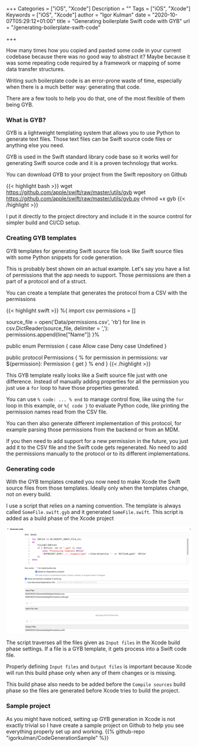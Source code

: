 +++
Categories = ["iOS", "Xcode"]
Description = ""
Tags = ["iOS", "Xcode"]
Keywords = ["iOS", "Xcode"]
author = "Igor Kulman"
date = "2020-10-07T05:29:12+01:00"
title = "Generating boilerplate Swift code with GYB"
url = "/generating-boilerplate-swift-code"

+++

How many times how you copied and pasted some code in your current codebase because there was no good way to abstract it? Maybe because it was some repeating code required by a framework or mapping of some data transfer structures.

Writing such boilerplate code is an error-prone waste of time, especially when there is a much better way: generating that code. 

There are a few tools to help you do that, one of the most flexible of them being GYB.

### What is GYB?

GYB is a lightweight templating system that allows you to use Python to generate text files. Those text files can be Swift source code files or anything else you need.  

GYB is used in the Swift standard library code base so it works well for generating Swift source code and it is a proven technology that works.

You can download GYB to your project from the Swift repository on Github

{{< highlight bash >}}
wget https://github.com/apple/swift/raw/master/utils/gyb
wget https://github.com/apple/swift/raw/master/utils/gyb.py
chmod +x gyb
{{< /highlight >}}

I put it directly to the project directory and include it in the source control for simpler build and CI/CD setup.

### Creating GYB templates

GYB templates for generating Swift source file look like Swift source files with some Python snippets for code generation.

This is probably best shown oin an actual example. Let's say you have a list of permissions that the app needs to support. Those permissions are then a part of a protocol and of a struct.

<!--more-->

You can create a template that generates the protocol from a CSV with the permissions

{{< highlight swift >}}
%{
  import csv
  permissions = []

  source_file = open('Data/permissions.csv', 'rb')
  for line in csv.DictReader(source_file, delimiter = ','):
      permissions.append(line["Name"])
}%

public enum Permission {
    case Allow
    case Deny
    case Undefined
}

public protocol Permissions {
    % for permission in permissions:
    var ${permission}: Permission { get }
    % end
}
{{< /highlight >}}

This GYB template really looks like a Swift source file just with one difference. Instead of manually adding properties for all the permission you just use a `for` loop to have those properties generated.

You can use `% code: ... % end` to manage control flow, like using the `for` loop in this example, or `%{ code }` to evaluate Python code, like printing the permission names read from the CSV file.

You can then also generate different implementation of this protocol, for example parsing those permissions from the backend or from an MDM.

If you then need to add support for a new permission in the future, you just add it to the CSV file and the Swift code gets regenerated. No need to add the permissions manually to the protocol or to its different implementations.

### Generating code

With the GYB templates created you now need to make Xcode the Swift source files from those templates. Ideally only when the templates change, not on every build.

I use a script that relies on a naming convention. The template is always called `SomeFile.swift.gyb` and it generated `SomeFile.swift`. This script is added as a build phase of the Xcode project

![Code generation build phase](BuildPhase.png)

The script traverses all the files given as `Input files` in the Xcode build phase settings. If a file is a GYB template, it gets process into a Swift code file.

Properly defining `Input files` and `Output files` is important because Xcode will run this build phase only when any of them changes or is missing. 

This build phase also needs to be added before the `Compile sources` build phase so the files are generated before Xcode tries to build the project.

### Sample project

As you might have noticed, setting up GYB generation in Xcode is not exactly trivial so I have create a sample project on Github to help you see everything properly set up and working.
{{% github-repo "igorkulman/CodeGenerationSample" %}}